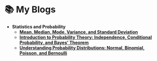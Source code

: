 # 📚 My Blogs

- **Statistics and Probability**
  - [**Mean, Median, Mode, Variance, and Standard Deviation**](https://medium.com/@apurva.mandalika96/statistics-for-data-science-1-mean-median-mode-variance-and-standard-deviation-5d8b83084a3c)
  - [**Introduction to Probability Theory: Independence, Conditional Probability, and Bayes’ Theorem**](https://medium.com/@apurva.mandalika96/statistics-for-data-science-2-introduction-to-probability-theory-independence-conditional-3be491fb791b)
  - [**Understanding Probability Distributions: Normal, Binomial, Poisson, and Bernoulli**](https://medium.com/@apurva.mandalika96/statistics-for-data-science-3-understanding-probability-distributions-normal-binomial-9f3fb80fb05d)
